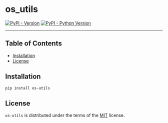 # os_utils

[![PyPI - Version](https://img.shields.io/pypi/v/os-utils.svg)](https://pypi.org/project/os-utils)
[![PyPI - Python Version](https://img.shields.io/pypi/pyversions/os-utils.svg)](https://pypi.org/project/os-utils)

-----

## Table of Contents

- [Installation](#installation)
- [License](#license)

## Installation

```console
pip install os-utils
```

## License

`os-utils` is distributed under the terms of the [MIT](https://spdx.org/licenses/MIT.html) license.
